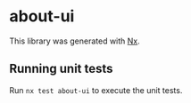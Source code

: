 # about-ui

This library was generated with [Nx](https://nx.dev).

## Running unit tests

Run `nx test about-ui` to execute the unit tests.
